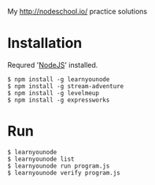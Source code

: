 My http://nodeschool.io/ practice solutions

# Installation

Requred '[NodeJS](http://nodejs.org)' installed.

```
$ npm install -g learnyounode
$ npm install -g stream-adventure
$ npm install -g levelmeup
$ npm install -g expressworks
```

# Run

```
$ learnyounode
$ learnyounode list
$ learnyounode run program.js
$ learnyounode verify program.js
```